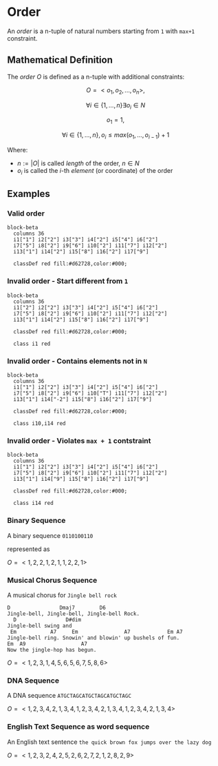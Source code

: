# Order

An _order_ is a n-tuple of natural numbers starting from `1` with `max+1` constraint.

## Mathematical Definition

The _order_ $O$ is defined as a n-tuple with additional constraints:

$$O = <o_1, o_2, ..., o_n>,$$

$$\forall i \in \{1, ..., n\} \exists o_i \in N $$

$$ o_1 = 1, $$

$$\forall i \in \{1, ..., n\}, o_i \leq max(o_1, ..., o_{i-1}) + 1$$

Where:

- $n := |O|$ is called _length_ of the order, $n \in N$
- $o_i$​ is called the $i$-th _element_ (or coordinate) of the order

## Examples

### Valid order

``` mermaid
block-beta
  columns 36
  i1["1"] i2["2"] i3["3"] i4["2"] i5["4"] i6["2"]
  i7["5"] i8["2"] i9["6"] i10["2"] i11["7"] i12["2"]
  i13["1"] i14["2"] i15["8"] i16["2"] i17["9"]

  classDef red fill:#d62728,color:#000;

```

### Invalid order - Start different from `1`


``` mermaid
block-beta
  columns 36
  i1["2"] i2["2"] i3["3"] i4["2"] i5["4"] i6["2"]
  i7["5"] i8["2"] i9["6"] i10["2"] i11["7"] i12["2"]
  i13["1"] i14["2"] i15["8"] i16["2"] i17["9"]

  classDef red fill:#d62728,color:#000;

  class i1 red
```

### Invalid order - Contains elements not in `N`

``` mermaid
block-beta
  columns 36
  i1["1"] i2["2"] i3["3"] i4["2"] i5["4"] i6["2"]
  i7["5"] i8["2"] i9["6"] i10["T"] i11["7"] i12["2"]
  i13["1"] i14["-2"] i15["8"] i16["2"] i17["9"]

  classDef red fill:#d62728,color:#000;

  class i10,i14 red
```

### Invalid order - Violates `max + 1` contstraint

``` mermaid
block-beta
  columns 36
  i1["1"] i2["2"] i3["3"] i4["2"] i5["4"] i6["2"]
  i7["5"] i8["2"] i9["6"] i10["2"] i11["7"] i12["2"]
  i13["1"] i14["9"] i15["8"] i16["2"] i17["9"]

  classDef red fill:#d62728,color:#000;

  class i14 red
```

### Binary Sequence
A binary sequence `0110100110`

represented as

$O = <1, 2, 2, 1, 2, 1, 1, 2, 2, 1>$

### Musical Chorus Sequence
A musical chorus for `Jingle bell rock`

```
D                Dmaj7        D6
Jingle-bell, Jingle-bell, Jingle-bell Rock.
  D                D#dim
Jingle-bell swing and
 Em           A7     Em               A7            Em A7
Jingle-bell ring. Snowin' and blowin' up bushels of fun.
Em  A9                  A7
Now the jingle-hop has begun.
```

$O = <1, 2, 3, 1, 4, 5, 6, 5, 6, 7, 5, 8, 6>$

### DNA Sequence
A DNA sequence `ATGCTAGCATGCTAGCATGCTAGC`

$O = <1, 2, 3, 4, 2, 1, 3, 4, 1, 2, 3, 4, 2, 1, 3, 4, 1, 2, 3, 4, 2, 1, 3, 4>$

### English Text Sequence as word sequence
An English text sentence `the quick brown fox jumps over the lazy dog`

$O = <1, 2, 3, 2, 4, 2, 5, 2, 6, 2, 7, 2, 1, 2, 8, 2, 9>$

